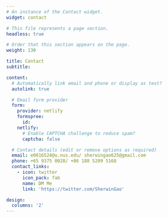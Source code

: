 ```yaml
---
# An instance of the Contact widget.
widget: contact

# This file represents a page section.
headless: true

# Order that this section appears on the page.
weight: 130

title: Contact
subtitle:

content:
  # Automatically link email and phone or display as text?
  autolink: true

  # Email form provider
  form:
    provider: netlify
    formspree:
      id:
    netlify:
      # Enable CAPTCHA challenge to reduce spam?
      captcha: false

  # Contact details (edit or remove options as required)
  email: e0816524@u.nus.edu/ sherwingao625@gmail.com
  phone: +65 9375 0028/ +86 188 5209 5168
  contact_links:
    - icon: twitter
      icon_pack: fab
      name: DM Me
      link: 'https://twitter.com/SherwinGao'

design:
  columns: '2'
---
```


